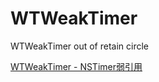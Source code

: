 # WTWeakTimer
WTWeakTimer out of retain circle

[WTWeakTimer - NSTimer弱引用](https://liuyuning.github.io/blog/2017/09/15/NSTimer%E5%BC%B1%E5%BC%95%E7%94%A8.html)
